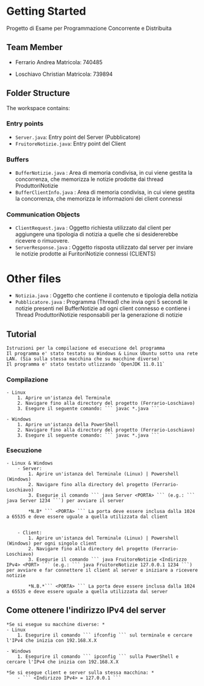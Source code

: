 # Getting Started

Progetto di Esame per Programmazione Concorrente e Distribuita

## Team Member 

- Ferrario Andrea 
    Matricola: 740485

- Loschiavo Christian
    Matricola: 739894

## Folder Structure

The workspace contains:

### Entry points

- `Server.java`: Entry point del Server (Pubblicatore)
- `FruitoreNotizie.java`: Entry point del Client

### Buffers
- `BufferNotizie.java` : Area di memoria condivisa, in cui viene gestita la concorrenza, che memorizza le notizie prodotte dai thread ProduttoriNotizie
- `BufferClientInfo.java` : Area di memoria condivisa, in cui viene gestita la concorrenza, che memorizza le informazioni dei client connessi

### Communication Objects
- `ClientRequest.java` : Oggetto richiesta utilizzato dal client per aggiungere una tipologia di notizia a quelle che si desidererebbe ricevere o rimuovere.
- `ServerResponse.java` : Oggetto risposta utilizzato dal server per inviare le notizie prodotte ai FuritoriNotizie connessi (CLIENTS)

# Other files
- `Notizia.java` : Oggetto che contiene il contenuto e tipologia della notizia
- `Pubblicatore.java` : Programma (Thread) che invia ogni 5 secondi le notizie presenti nel BufferNotizie ad ogni client connesso e contiene i Thread ProduttoriNotizie responsabili per la generazione di notizie

## Tutorial
    Istruzioni per la compilazione ed esecuzione del programma
    Il programma e' stato testato su Windows & Linux Ubuntu sotto una rete LAN. (Sia sulla stessa macchina che su macchine diverse)
    Il programma e' stato testato utlizzando `OpenJDK 11.0.11`
### Compilazione
    - Linux
        1. Aprire un'istanza del Terminale
        2. Navigare fino alla directory del progetto (Ferrario-Loschiavo)
        3. Esegure il seguente comando: ``` javac *.java ```

    - Windows
        1. Aprire un'istanza della PowerShell
        2. Navigare fino alla directory del progetto (Ferrario-Loschiavo)
        3. Esegure il seguente comando: ``` javac *.java ```


### Esecuzione 
    - Linux & Windows
        - Server: 
            1. Aprire un'istanza del Terminale (Linux) | Powershell (Windows)
            2. Navigare fino alla directory del progetto (Ferrario-Loschiavo)
            3. Esegurie il comando ``` java Server <PORTA> ``` (e.g.: ``` java Server 1234 ```) per avviare il server

            *N.B* ``` <PORTA> ``` La porta deve essere inclusa dalla 1024 a 65535 e deve essere uguale a quella utilizzata dal client

        
        - Client:
            1. Aprire un'istanza del Terminale (Linux) | Powershell (Windows) per ogni singolo client
            2. Navigare fino alla directory del progetto (Ferrario-Loschiavo)
            3. Esegurie il comando ``` java FruitoreNotizie <Indirizzo IPv4> <PORT> ``` (e.g.: ``` java FruitoreNotizie 127.0.0.1 1234 ```) per avviare e far connettere il client al server e iniziare a ricevere notizie

            *N.B.*``` <PORTA> ``` La porta deve essere inclusa dalla 1024 a 65535 e deve essere uguale a quella utilizzata dal server
        
## Come ottenere l'indirizzo IPv4 del server
    *Se si esegue su macchine diverse: *
    - Linux
        1. Esegurire il comando ``` ifconfig ``` sul terminale e cercare l'IPv4 che inizia con 192.168.X.X
    
    - Windows
        1. Esegurire il comando ``` ipconfig ``` sulla PowerShell e cercare l'IPv4 che inizia con 192.168.X.X

    *Se si esegue client e server sulla stessa macchina: *
        - ``` <Indirizzo IPv4> = 127.0.0.1 ```
    
    



            
         
                                


